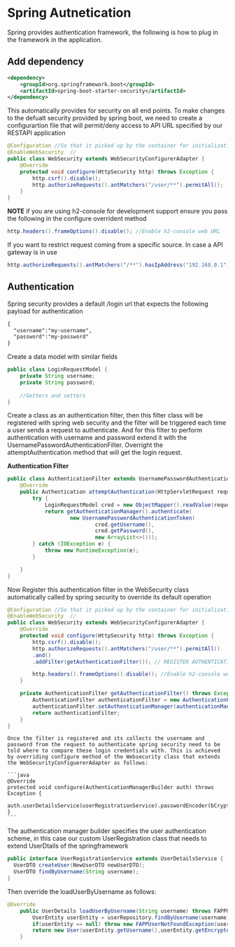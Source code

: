 # Spring Autnetication
Spring provides authentication framework, the following is how to plug in the framework in the application.

## Add dependency
```xml
<dependency>
    <groupId>org.springframework.boot</groupId>
    <artifactId>spring-boot-starter-security</artifactId>
</dependency>
```
This automatically provides for security on all end points. To make changes to the defualt security provided by spring boot, we need to create a configurartion file that will permit/deny access to API URL specified by our RESTAPI application

```java
@Configuration //So that it picked up by the container for initialization
@EnableWebSecurity  //
public class WebSecurity extends WebSecurityConfigurerAdapter {
    @Override
    protected void configure(HttpSecurity http) throws Exception {
        http.csrf().disable();
        http.authorizeRequests().antMatchers("/user/**").permitAll();
    }
}

```
**NOTE** if you are using h2-console for development support ensure you pass the following in the configure overrident method

```java
http.headers().frameOptions().disable(); //Enable h2-console web URL
```
If you want to restrict request coming from a specific source. In case a API gateway is in use

```java
http.authorizeRequests().antMatchers("/**").hasIpAddress("192.168.0.1"); 
```

## Authentication
Spring security provides a default /login url that expects the following payload for authentication

```xml
{
  "username":"my-username",
  "password":"my-password"
}
```
Create a data model with similar fields

```java
public class LoginRequestModel {
    private String username;
    private String password;
    
    //Getters and setters
}
```
Create a class as an authentication filter, then this filter class will be registered with spring web security and the filter will be triggered each time a user sends a request to authenticate. And for this filter to perform authentication with username and password extend it with the UsernamePasswordAuthenticationFilter. Overright the attemptAuthentication method that will get the login request.

**Authentication Filter**
```java
public class AuthenticationFilter extends UsernamePasswordAuthenticationFilter {
    @Override
    public Authentication attemptAuthentication(HttpServletRequest request, HttpServletResponse response) throws AuthenticationException {
        try {
            LoginRequestModel cred = new ObjectMapper().readValue(request.getInputStream(), LoginRequestModel.class);
            return getAuthenticationManager().authenticate(
                    new UsernamePasswordAuthenticationToken(
                            cred.getUsername(),
                            cred.getPassword(),
                            new ArrayList<>()));
        } catch (IOException e) {
            throw new RuntimeException(e);
        }

    }
}
```
Now Register this authentication filter in the WebSecurity class automatically called by spring security to override its default operation

```java
@Configuration //So that it picked up by the container for initialization
@EnableWebSecurity  //
public class WebSecurity extends WebSecurityConfigurerAdapter {
    @Override
    protected void configure(HttpSecurity http) throws Exception {
        http.csrf().disable();
        http.authorizeRequests().antMatchers("/user/**").permitAll()
        .and()
        .addFilter(getAuthenticationFilter()); // REGISTER AUTHENTICATION FILTER HERE

        http.headers().frameOptions().disable(); //Enable h2-console web URL
    }

    private AuthenticationFilter getAuthenticationFilter() throws Exception { //CREATE AUTHENTICATION FILTER AND ASSIGN AUTHENTICATION MANAGER
        AuthenticationFilter authenticationFilter = new AuthenticationFilter();
        authenticationFilter.setAuthenticationManager(authenticationManager());
        return authenticationFilter;
    }
}
```

    Once the filter is registered and its collects the username and password from the request to authenticate spring security need to be told where to compare these login credentials with. This is achieved by overriding configure method of the Websecurity class that extends the WebSecurityConfiguererAdapter as follows:
    
    ```java
    @Override
    protected void configure(AuthenticationManagerBuilder auth) throws Exception {
        auth.userDetailsService(userRegistrationService).passwordEncoder(bCryptPasswordEncoder);
    }
    ```
  The authentication manager builder specifies the user authentication scheme, in this case our custom UserRegistration class that needs to extend UserDtails of the springframework
  
  ```java
  public interface UserRegistrationService extends UserDetailsService {
    UserDTO createUser(NewUserDTO newUserDTO);
    UserDTO findByUsername(String username);
}
```

Then override the loadUserByUsername as follows:

```java
@Override
    public UserDetails loadUserByUsername(String username) throws FAPPUserNotFoundException {
        UserEntity userEntity = userRepository.findByUsername(username);
        if(userEntity == null) throw new FAPPUserNotFoundException(username);
        return new User(userEntity.getUsername(),userEntity.getEncryptedPasswoprd(), true, true, true, true, );
    }
  ```


